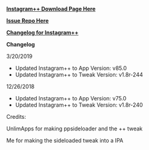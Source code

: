 
**[Instagram++ Download Page Here](https://github.com/JMccormick264/InstagramPP/releases)**

**[Issue Repo Here](https://github.com/eni9889/IG-PP-Issues)**

**[Changelog for Instagram++](https://beta.unlimapps.com/changes/com.unlimapps.gramplus)**

**Changelog**

3/20/2019

 - Updated Instagram++ to App Version: v85.0
 - Updated Instagram++ to Tweak Version: v1.8r-244

12/26/2018

 - Updated Instagram++ to App Version: v75.0
 - Updated Instagram++ to Tweak Version: v1.8r-240

Credits:

 UnlimApps for making ppsideloader and the ++ tweak

 Me for making the sideloaded tweak into a IPA
